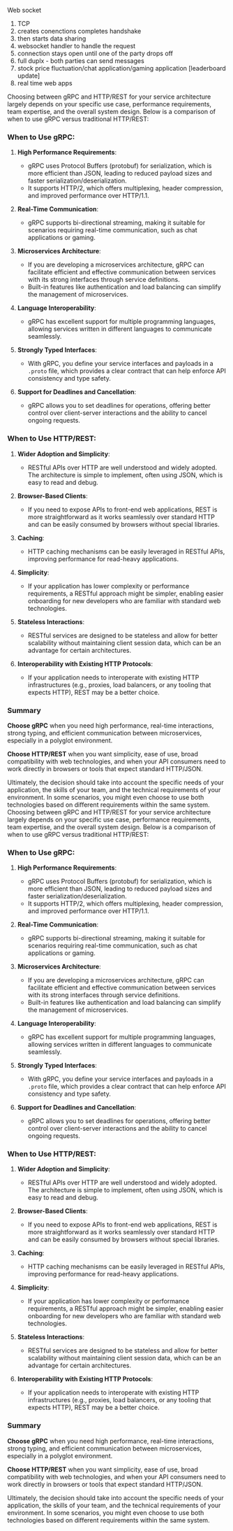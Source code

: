 Web socket 

1. TCP
2. creates conenctions completes handshake
3. then starts data sharing
4. websocket handler to handle the request
5. connection stays open until one of the party drops off
6. full duplx - both parties can send messages
7. stock price fluctuation/chat application/gaming application [leaderboard update]
8. real time web apps

   
Choosing between gRPC and HTTP/REST for your service architecture largely depends on your specific use case, performance requirements, team expertise, and the overall system design. Below is a comparison of when to use gRPC versus traditional HTTP/REST:

### When to Use gRPC:

1. **High Performance Requirements**:
   - gRPC uses Protocol Buffers (protobuf) for serialization, which is more efficient than JSON, leading to reduced payload sizes and faster serialization/deserialization.
   - It supports HTTP/2, which offers multiplexing, header compression, and improved performance over HTTP/1.1.

2. **Real-Time Communication**:
   - gRPC supports bi-directional streaming, making it suitable for scenarios requiring real-time communication, such as chat applications or gaming.

3. **Microservices Architecture**:
   - If you are developing a microservices architecture, gRPC can facilitate efficient and effective communication between services with its strong interfaces through service definitions.
   - Built-in features like authentication and load balancing can simplify the management of microservices.

4. **Language Interoperability**:
   - gRPC has excellent support for multiple programming languages, allowing services written in different languages to communicate seamlessly.

5. **Strongly Typed Interfaces**:
   - With gRPC, you define your service interfaces and payloads in a `.proto` file, which provides a clear contract that can help enforce API consistency and type safety.

6. **Support for Deadlines and Cancellation**:
   - gRPC allows you to set deadlines for operations, offering better control over client-server interactions and the ability to cancel ongoing requests.

### When to Use HTTP/REST:

1. **Wider Adoption and Simplicity**:
   - RESTful APIs over HTTP are well understood and widely adopted. The architecture is simple to implement, often using JSON, which is easy to read and debug.

2. **Browser-Based Clients**:
   - If you need to expose APIs to front-end web applications, REST is more straightforward as it works seamlessly over standard HTTP and can be easily consumed by browsers without special libraries.

3. **Caching**:
   - HTTP caching mechanisms can be easily leveraged in RESTful APIs, improving performance for read-heavy applications.

4. **Simplicity**:
   - If your application has lower complexity or performance requirements, a RESTful approach might be simpler, enabling easier onboarding for new developers who are familiar with standard web technologies.

5. **Stateless Interactions**:
   - RESTful services are designed to be stateless and allow for better scalability without maintaining client session data, which can be an advantage for certain architectures.

6. **Interoperability with Existing HTTP Protocols**:
   - If your application needs to interoperate with existing HTTP infrastructures (e.g., proxies, load balancers, or any tooling that expects HTTP), REST may be a better choice.

### Summary

**Choose gRPC** when you need high performance, real-time interactions, strong typing, and efficient communication between microservices, especially in a polyglot environment.

**Choose HTTP/REST** when you want simplicity, ease of use, broad compatibility with web technologies, and when your API consumers need to work directly in browsers or tools that expect standard HTTP/JSON.

Ultimately, the decision should take into account the specific needs of your application, the skills of your team, and the technical requirements of your environment. In some scenarios, you might even choose to use both technologies based on different requirements within the same system.
Choosing between gRPC and HTTP/REST for your service architecture largely depends on your specific use case, performance requirements, team expertise, and the overall system design. Below is a comparison of when to use gRPC versus traditional HTTP/REST:

### When to Use gRPC:

1. **High Performance Requirements**:
   - gRPC uses Protocol Buffers (protobuf) for serialization, which is more efficient than JSON, leading to reduced payload sizes and faster serialization/deserialization.
   - It supports HTTP/2, which offers multiplexing, header compression, and improved performance over HTTP/1.1.

2. **Real-Time Communication**:
   - gRPC supports bi-directional streaming, making it suitable for scenarios requiring real-time communication, such as chat applications or gaming.

3. **Microservices Architecture**:
   - If you are developing a microservices architecture, gRPC can facilitate efficient and effective communication between services with its strong interfaces through service definitions.
   - Built-in features like authentication and load balancing can simplify the management of microservices.

4. **Language Interoperability**:
   - gRPC has excellent support for multiple programming languages, allowing services written in different languages to communicate seamlessly.

5. **Strongly Typed Interfaces**:
   - With gRPC, you define your service interfaces and payloads in a `.proto` file, which provides a clear contract that can help enforce API consistency and type safety.

6. **Support for Deadlines and Cancellation**:
   - gRPC allows you to set deadlines for operations, offering better control over client-server interactions and the ability to cancel ongoing requests.

### When to Use HTTP/REST:

1. **Wider Adoption and Simplicity**:
   - RESTful APIs over HTTP are well understood and widely adopted. The architecture is simple to implement, often using JSON, which is easy to read and debug.

2. **Browser-Based Clients**:
   - If you need to expose APIs to front-end web applications, REST is more straightforward as it works seamlessly over standard HTTP and can be easily consumed by browsers without special libraries.

3. **Caching**:
   - HTTP caching mechanisms can be easily leveraged in RESTful APIs, improving performance for read-heavy applications.

4. **Simplicity**:
   - If your application has lower complexity or performance requirements, a RESTful approach might be simpler, enabling easier onboarding for new developers who are familiar with standard web technologies.

5. **Stateless Interactions**:
   - RESTful services are designed to be stateless and allow for better scalability without maintaining client session data, which can be an advantage for certain architectures.

6. **Interoperability with Existing HTTP Protocols**:
   - If your application needs to interoperate with existing HTTP infrastructures (e.g., proxies, load balancers, or any tooling that expects HTTP), REST may be a better choice.

### Summary

**Choose gRPC** when you need high performance, real-time interactions, strong typing, and efficient communication between microservices, especially in a polyglot environment.

**Choose HTTP/REST** when you want simplicity, ease of use, broad compatibility with web technologies, and when your API consumers need to work directly in browsers or tools that expect standard HTTP/JSON.

Ultimately, the decision should take into account the specific needs of your application, the skills of your team, and the technical requirements of your environment. In some scenarios, you might even choose to use both technologies based on different requirements within the same system.
